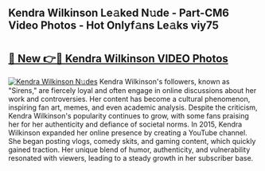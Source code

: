 ## Kendra Wilkinson Le𝚊ked N𝚞de - Part-CM6 Video Photos - Hot Onlyf𝚊ns Le𝚊ks viy75

# <h2><a href="http://ac51877.deff.icu/?id=Kendra+Wilkinson">🔗 New 👉🔴 Kendra Wilkinson VIDEO Photos</a></h2>

[![Kendra Wilkinson N𝚞des](https://i.imgur.com/rIISA9y.gif)](http://ac51877.deff.icu/?id=Kendra+Wilkinson)
Kendra Wilkinson's followers, known as "Sirens," are fiercely loyal and often engage in online discussions about her work and controversies. Her content has become a cultural phenomenon, inspiring fan art, memes, and even academic analysis. Despite the criticism, Kendra Wilkinson's popularity continues to grow, with some fans praising her for her authenticity and defiance of societal norms. In 2015, Kendra Wilkinson expanded her online presence by creating a YouTube channel. She began posting vlogs, comedy skits, and gaming content, which quickly gained traction. Her unique blend of humor, authenticity, and vulnerability resonated with viewers, leading to a steady growth in her subscriber base.
